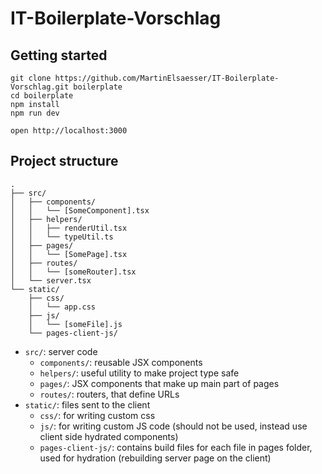 # IT-Boilerplate-Vorschlag
## Getting started

```
git clone https://github.com/MartinElsaesser/IT-Boilerplate-Vorschlag.git boilerplate
cd boilerplate
npm install
npm run dev
```

```
open http://localhost:3000
```

## Project structure
```
.
├── src/
│   ├── components/
│   │   └── [SomeComponent].tsx
│   ├── helpers/
│   │   ├── renderUtil.tsx
│   │   └── typeUtil.ts
│   ├── pages/
│   │   └── [SomePage].tsx
│   ├── routes/
│   │   └── [someRouter].tsx
│   └── server.tsx
└── static/
    ├── css/
    │   └── app.css
    ├── js/
    │   └── [someFile].js
    └── pages-client-js/
```
* `src/`: server code
	* `components/`: reusable JSX components
	* `helpers/`: useful utility to make project type safe
	* `pages/`: JSX components that make up main part of pages
	* `routes/`: routers, that define URLs
* `static/`: files sent to the client
	* `css/`: for writing custom css
	* `js/`: for writing custom JS code (should not be used, instead use client side hydrated components)
	* `pages-client-js/`: contains build files for each file in pages folder, used for hydration (rebuilding server page on the client)
